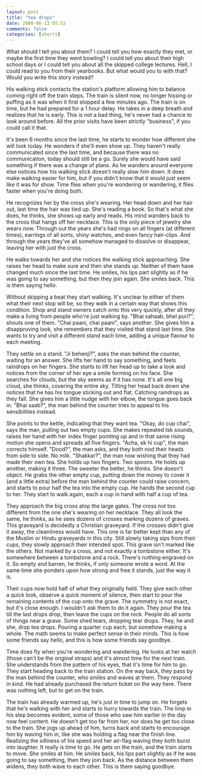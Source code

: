 ```yaml
---
layout: post
title: "tea drops"
date: 2008-06-13 05:52
comments: false
categories: [shorts]
---
```


What should I tell you about them? I could tell you how exactly they met, or maybe the first time they went bowling? I could tell you about their high school days or I could tell you about all the skipped college lectures. Hell, I could read to you from their yearbooks. But what would you to with that? Would you write this story instead?

His walking stick contacts the station's platform allowing him to balance coming right off the train steps. The train is silent now, no longer hissing or puffing as it was when it first stopped a few minutes ago. The train is on time, but he had prepared for a 1 hour delay. He takes in a deep breath and realizes that he is early. This is not a bad thing, he's never had a chance to look around before. All the prior visits have been strictly "business", if you could call it that.

It's been 6 months since the last time, he starts to wonder how different she will look today. He wonders if she'll even show up. They haven't really communicated since the last time, and because there was no communication, today should still be a go. Surely she would have said something if there was a change of plans. As he wanders around everyone else notices how his walking stick doesn't really slow him down. It does make walking easier for him, but if you didn't know that it would just seem like it was for show. Time flies when you're wondering or wandering, it flies faster when you're doing both. 

He recognizes her by the cross she's wearing. Her head down and her hair out, last time the hair was tied up. She's reading a book. So that's what she does, he thinks, she shows up early and reads. His mind wanders back to the cross that hangs off her necklace. This is the only piece of jewelry she wears now. Through out the years she's had rings on all fingers (at different times), earrings of all sorts, shiny watches, and even fancy hair-clips. And through the years they've all somehow managed to dissolve or disappear, leaving her with just the cross. 

He walks towards her and she notices the walking stick approaching. She raises her head to make sure and then she stands up. Neither of them have changed much since the last time. He smiles, his lips part slightly as if he was going to say something, but then they join again. She smiles back. This is them saying hello.

Without skipping a beat they start walking. It's unclear to either of them what their next stop will be, so they walk in a certain way that shows this condition. Shop and stand owners catch onto this very quickly, after all they make a living from people who're just walking by. "Bhai sahaab, bhel puri?", shouts one of them. "Chai paani, chai paani", says another. She gives him a disapproving look, she remembers that they visited that stand last time. She wants to try and visit a different stand each time, adding a unique flavour to each meeting. 

They settle on a stand. "Ji behenji?", asks the man behind the counter, waiting for an answer. She lifts her hand to say something, and feels raindrops on her fingers. She starts to lift her head up to take a look and notices from the corner of her eye a smile forming on his face. She searches for clouds, but the sky seems as if it has none. It's all one big cloud, she thinks, covering the entire sky. Tilting her head back down she notices that he has his tongue sticking out and flat. Catching raindrops as they fall. She gives him a little nudge with her elbow, the tongue goes back in. "Bhai saab?", the man behind the counter tries to appeal to his sensibilities instead.

She points to the kettle, indicating that they want tea. "Okay, do cup chai", says the man, pulling out two empty cups. She makes repeated tsk sounds, raises her hand with her index finger pointing up and in that same rising motion she opens and spreads all five fingers. "Acha, ek hi cup", the man corrects himself. "Dood?", the man asks, and they both nod their heads from side to side. No milk. "Shakkar?", the man now wishing that they had made their own tea. She holds up two fingers. Two spoons. He holds up another, making it three. The sweeter the better, he thinks. She doesn't object. He grabs the other empty cup, putting down the money to cover it (and a little extra) before the man behind the counter could raise concern, and starts to pour half the tea into the empty cup. He hands the second cup to her. They start to walk again, each a cup in hand with half a cup of tea.

They approach the big cross atop the large gates. The cross not too different from the one she's wearing on her necklace. They all look the same, he thinks, as he sees dozens of crosses marking dozens of graves. This graveyard is decidedly a Christian graveyard. If the crosses didn't give it away, the cleanliness would have. This one is far better kept than any of the Muslim or Hindu graveyards in this city. Still slowly taking sips from their cups, they slowly approach their intended spot. This grave isn't marked like the others. Not marked by a cross, and not exactly a tombstone either. It's somewhere between a tombstone and a rock. There's nothing engraved on it. So empty and barren, he thinks, if only someone wrote a word. At the same time she ponders upon how strong and free it stands, just the way it is.

Their cups now hold half of what they originally held. They give each other a quick look, observe a quick moment of silence, then start to pour the remaining contents of the cup onto the grave. The symmetry is not exact, but it's close enough. I wouldn't ask them to do it again. They pour the tea till the last drops drop, then leave the cups on the rock. People do all sorts of things near a grave. Some shed tears, dropping tear drops. They, he and she, drop tea drops. Pouring a quarter cup each, but somehow making a whole. The math seems to make perfect sense in their minds. This is how some friends say hello, and this is how some friends say goodbye.

Time does fly when you're wondering and wandering. He looks at her watch (those can't be the original straps) and it's almost time for the next train. She understands from the pattern of his eyes, that it's time for him to go. They start heading back to the train station. On the way back, they pass by the man behind the counter, who smiles and waves at them. They respond in kind. He had already purchased the return ticket on the way here. There was nothing left, but to get on the train.

The train has already warmed up, he's just in time to jump on. He forgets that he's walking with her and starts to hurry towards the train. The limp in his step becomes evident, some of those who saw him earlier in the day now feel content. He doesn't get too far from her, nor does he get too close to the train. She jogs up ahead of him, turns back and starts to encourage him by waving him in, like she was holding a flag near the finish line. Realizing the silliness of his speed and her air-flag waving they both burst into laughter. It really is time to go. He gets on the train, and the train starts to move. She smiles at him. He smiles back, his lips part slightly as if he was going to say something, then they join back. As the distance between them widens, they both wave to each other. This is them saying goodbye. 
